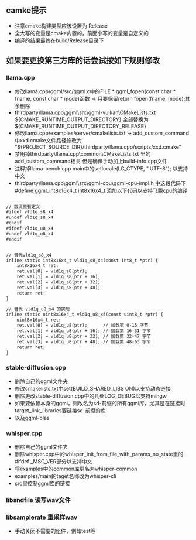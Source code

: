 
## camke提示
- 注意cmake构建类型应该设置为 Release
- 全大写的变量是cmake内置的，前面小写的变量是自定义的
- 编译的结果最终在build/Release目录下

## 如果要更换第三方库的话尝试按如下规则修改
### llama.cpp
- 修改llama.cpp/ggml/src/ggml.c中的FILE * ggml_fopen(const char * fname, const char * mode)函数 -> 只要保留return fopen(fname, mode);其余删除
- thirdparty\llama.cpp\ggml\src\ggml-vulkan\CMakeLists.txt 
${CMAKE_RUNTIME_OUTPUT_DIRECTORY} 全部替换为 ${CMAKE_RUNTIME_OUTPUT_DIRECTORY_RELEASE}
- 修改llama.cpp/examples/server/cmakelists.txt -> add_custom_command中xxd.cmake文件路径修改为 "${PROJECT_SOURCE_DIR}/thirdparty/llama.cpp/scripts/xxd.cmake"
- 禁用掉thirdparty\llama.cpp\common\CMakeLists.txt 里的add_custom_command相关 但是确保手动加上build-info.cpp文件
- 注释掉llama-bench.cpp main中的setlocale(LC_CTYPE, ".UTF-8"); 以支持中文
- thirdparty\llama.cpp\ggml\src\ggml-cpu\ggml-cpu-impl.h 中这段代码下#define ggml_int8x16x4_t  int8x16x4_t 添加以下代码以支持飞腾cpu的编译

```txt

// 取消原有定义
#ifdef vld1q_s8_x4
#undef vld1q_s8_x4
#endif
#ifdef vld1q_u8_x4
#undef vld1q_u8_x4
#endif


// 替代vld1q_s8_x4
inline static int8x16x4_t vld1q_s8_x4(const int8_t *ptr) {
    int8x16x4_t ret;
    ret.val[0] = vld1q_s8(ptr);
    ret.val[1] = vld1q_s8(ptr + 16);
    ret.val[2] = vld1q_s8(ptr + 32);
    ret.val[3] = vld1q_s8(ptr + 48);
    return ret;
}

// 替代 vld1q_u8_x4 的实现
inline static uint8x16x4_t vld1q_u8_x4(const uint8_t *ptr) {
    uint8x16x4_t ret;
    ret.val[0] = vld1q_u8(ptr);      // 加载第 0-15 字节
    ret.val[1] = vld1q_u8(ptr + 16); // 加载第 16-31 字节
    ret.val[2] = vld1q_u8(ptr + 32); // 加载第 32-47 字节
    ret.val[3] = vld1q_u8(ptr + 48); // 加载第 48-63 字节
    return ret;
}
```

### stable-diffusion.cpp
- 删除自己的ggml文件夹
- 修改cmakelists.txt中set(BUILD_SHARED_LIBS ON)以支持动态链接
- 删除更改stable-diffusion.cpp中的几处LOG_DEBUG以支持mingw
- 如果要依赖本身的ggml，则改名为sd-前缀的所有ggml库，尤其是在链接时target_link_libraries要链接sd-前缀的库
- 以及ggml-blas

### whisper.cpp
- 删除自己的ggml文件夹
- 删除whisper.cpp中的whisper_init_from_file_with_params_no_state里的#ifdef _MSC_VER部分以支持中文
- 将examples中的common库更名为whisper-common
- examples/main的taget名称改为whisper-cli
- src里控制ggml库的链接

### libsndfile 读写wav文件
### libsamplerate 重采样wav
- 手动关闭不需要的组件，例如test等